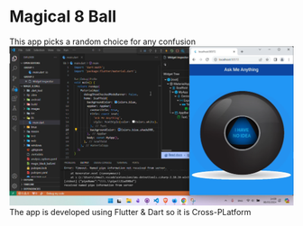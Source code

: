 # Magical 8 Ball

This app picks a random choice for any confusion
![](./Screenshot.png)
The app is developed using Flutter & Dart so it is Cross-PLatform
